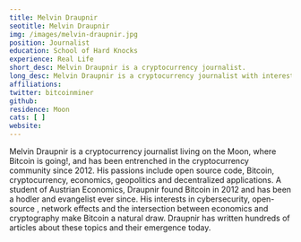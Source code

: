 ```yaml
---
title: Melvin Draupnir
seotitle: Melvin Draupnir
img: /images/melvin-draupnir.jpg
position: Journalist
education: School of Hard Knocks
experience: Real Life
short_desc: Melvin Draupnir is a cryptocurrency journalist.
long_desc: Melvin Draupnir is a cryptocurrency journalist with interests in cybersecurity, open-source , network effects and the intersection between economics and cryptography that make Bitcoin a natural fit.
affiliations: 
twitter: bitcoinminer
github: 
residence: Moon
cats: [ ]
website: 
---
```

Melvin Draupnir is a cryptocurrency journalist living on the Moon, where Bitcoin is going!, and has been entrenched in the cryptocurrency community since 2012. His passions include open source code, Bitcoin, cryptocurrency, economics, geopolitics and decentralized applications. A student of Austrian Economics, Draupnir found Bitcoin in 2012 and has been a hodler and evangelist ever since. His interests in cybersecurity, open-source , network effects and the intersection between economics and cryptography make Bitcoin a natural draw. Draupnir has written hundreds of articles about these topics and their emergence today.